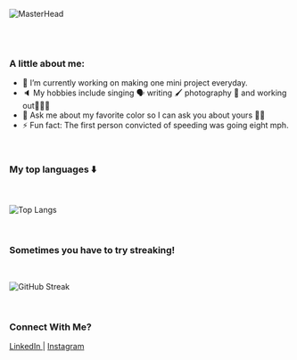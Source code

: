 ![MasterHead](https://i.imgur.com/gjIFn2T.png)

<br/>
<br/>

<!-- **jinyangb/jinyangb** is a ✨ _special_ ✨ repository because its `README.md` (this file) appears on your GitHub profile. -->

### A little about me:

- 🔭 I’m currently working on making one mini project everyday.
- 🔈 My hobbies include singing 🗣 writing 🖌 photography 📸 and working out🏋🏻‍♀️
- 💬 Ask me about my favorite color so I can ask you about yours 🙌🏼
- ⚡ Fun fact: The first person convicted of speeding was going eight mph.

<br/>

### My top languages ⬇️
<br/>

![Top Langs](https://github-readme-stats.vercel.app/api/top-langs/?username=jinyangb&layout=compact)

<br/>

### Sometimes you have to try streaking!
<br/>

![GitHub Streak](https://github-readme-streak-stats.herokuapp.com/?user=jinyangb)

<br/>

### Connect With Me?

<p align="left">
<a href="https://www.linkedin.com/in/jinyangb/" target="blank">LinkedIn </a> | 
<a href="https://www.instagram.com/jy.foto/" target="blank">Instagram </a>
</p>
</p>
<br/>

